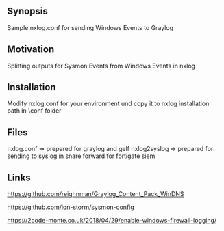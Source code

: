 ## Synopsis

Sample nxlog.conf for sending Windows Events to Graylog

## Motivation

Splitting outputs for Sysmon Events from Windows Events in nxlog

## Installation

Modify nxlog.conf for your environment und copy it to nxlog installation path in \conf folder

## Files

nxlog.conf => prepared for graylog and gelf
nxlog2syslog => prepared for sending to syslog in snare forward for fortigate siem


## Links

https://github.com/reighnman/Graylog_Content_Pack_WinDNS

https://github.com/ion-storm/sysmon-config

https://2code-monte.co.uk/2018/04/29/enable-windows-firewall-logging/

